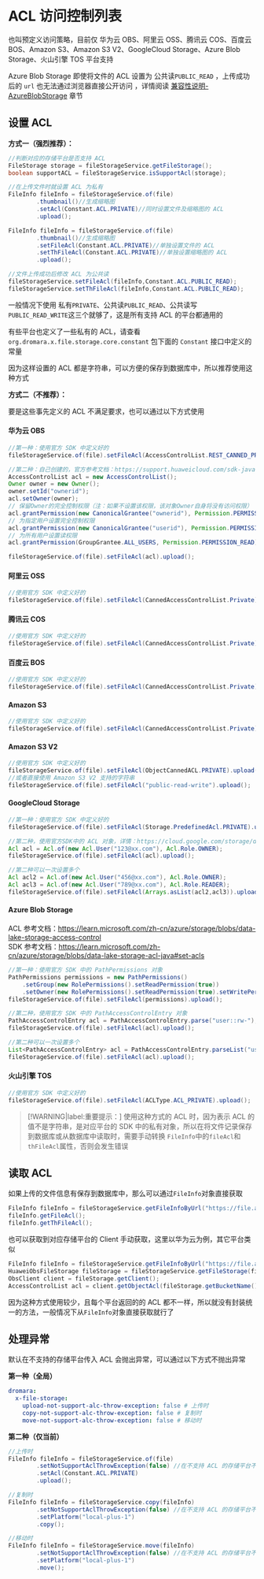 # ACL 访问控制列表

也叫预定义访问策略，目前仅 华为云 OBS、阿里云 OSS、腾讯云 COS、百度云 BOS、Amazon S3、Amazon S3 V2、GoogleCloud Storage、Azure Blob Storage、火山引擎 TOS 平台支持

Azure Blob Storage 即使将文件的 ACL 设置为 公共读`PUBLIC_READ` ，上传成功后的 `url` 也无法通过浏览器直接公开访问 ，详情阅读 [兼容性说明-AzureBlobStorage](存储平台?id=OCI_AzureBlobStorage) 章节

## 设置 ACL

**方式一（强烈推荐）：**

```java
//判断对应的存储平台是否支持 ACL
FileStorage storage = fileStorageService.getFileStorage();
boolean supportACL = fileStorageService.isSupportAcl(storage);

//在上传文件时就设置 ACL 为私有
FileInfo fileInfo = fileStorageService.of(file)
        .thumbnail()//生成缩略图
        .setAcl(Constant.ACL.PRIVATE)//同时设置文件及缩略图的 ACL
        .upload();

FileInfo fileInfo = fileStorageService.of(file)
        .thumbnail()//生成缩略图
        .setFileAcl(Constant.ACL.PRIVATE)//单独设置文件的 ACL
        .setThFileAcl(Constant.ACL.PRIVATE)//单独设置缩略图的 ACL
        .upload();

//文件上传成功后修改 ACL 为公共读
fileStorageService.setFileAcl(fileInfo,Constant.ACL.PUBLIC_READ);
fileStorageService.setThFileAcl(fileInfo,Constant.ACL.PUBLIC_READ);

```

一般情况下使用 私有`PRIVATE`、公共读`PUBLIC_READ`、公共读写`PUBLIC_READ_WRITE`这三个就够了，这是所有支持 ACL 的平台都通用的

有些平台也定义了一些私有的 ACL，请查看 `org.dromara.x.file.storage.core.constant` 包下面的 `Constant` 接口中定义的常量

因为这样设置的 ACL 都是字符串，可以方便的保存到数据库中，所以推荐使用这种方式

**方式二（不推荐）：**

要是这些事先定义的 ACL 不满足要求，也可以通过以下方式使用

<!-- tabs:start -->

#### **华为云 OBS**



```java
//第一种：使用官方 SDK 中定义好的
fileStorageService.of(file).setFileAcl(AccessControlList.REST_CANNED_PRIVATE).upload();

//第二种：自己创建的，官方参考文档：https://support.huaweicloud.com/sdk-java-devg-obs/obs_21_0802.html
AccessControlList acl = new AccessControlList();
Owner owner = new Owner();
owner.setId("ownerid");
acl.setOwner(owner);
// 保留Owner的完全控制权限（注：如果不设置该权限，该对象Owner自身将没有访问权限）
acl.grantPermission(new CanonicalGrantee("ownerid"), Permission.PERMISSION_FULL_CONTROL);
// 为指定用户设置完全控制权限
acl.grantPermission(new CanonicalGrantee("userid"), Permission.PERMISSION_FULL_CONTROL);
// 为所有用户设置读权限
acl.grantPermission(GroupGrantee.ALL_USERS, Permission.PERMISSION_READ);

fileStorageService.of(file).setFileAcl(acl).upload();
```

#### **阿里云 OSS**

```java
//使用官方 SDK 中定义好的
fileStorageService.of(file).setFileAcl(CannedAccessControlList.Private).upload();
```

#### **腾讯云 COS**

```java
//使用官方 SDK 中定义好的
fileStorageService.of(file).setFileAcl(CannedAccessControlList.Private).upload();
```

#### **百度云 BOS**

```java
//使用官方 SDK 中定义好的
fileStorageService.of(file).setFileAcl(CannedAccessControlList.Private).upload();
```

#### **Amazon S3**

```java
//使用官方 SDK 中定义好的
fileStorageService.of(file).setFileAcl(CannedAccessControlList.Private).upload();
```

#### **Amazon S3 V2**

```java
//使用官方 SDK 中定义好的
fileStorageService.of(file).setFileAcl(ObjectCannedACL.PRIVATE).upload();
//或者直接使用 Amazon S3 V2 支持的字符串
fileStorageService.of(file).setFileAcl("public-read-write").upload();
```

#### **GoogleCloud Storage**

```java
//第一种：使用官方 SDK 中定义好的
fileStorageService.of(file).setFileAcl(Storage.PredefinedAcl.PRIVATE).upload();

//第二种，使用官方SDK中的 ACL 对象，详情：https://cloud.google.com/storage/docs/access-control#About-Access-Control-Lists
Acl acl = Acl.of(new Acl.User("123@xx.com"), Acl.Role.OWNER);
fileStorageService.of(file).setFileAcl(acl).upload();

//第二种可以一次设置多个
Acl acl2 = Acl.of(new Acl.User("456@xx.com"), Acl.Role.OWNER);
Acl acl3 = Acl.of(new Acl.User("789@xx.com"), Acl.Role.READER);
fileStorageService.of(file).setFileAcl(Arrays.asList(acl2,acl3)).upload();

```

#### **Azure Blob Storage**

ACL 参考文档：https://learn.microsoft.com/zh-cn/azure/storage/blobs/data-lake-storage-access-control <br>
SDK 参考文档：https://learn.microsoft.com/zh-cn/azure/storage/blobs/data-lake-storage-acl-java#set-acls

```java
//第一种：使用官方 SDK 中的 PathPermissions 对象
PathPermissions permissions = new PathPermissions()
    .setGroup(new RolePermissions().setReadPermission(true))
    .setOwner(new RolePermissions().setReadPermission(true).setWritePermission(true));
fileStorageService.of(file).setFileAcl(permissions).upload();

//第二种，使用官方 SDK 中的 PathAccessControlEntry 对象
PathAccessControlEntry acl = PathAccessControlEntry.parse("user::rw-");
fileStorageService.of(file).setFileAcl(acl).upload();

//第二种可以一次设置多个
List<PathAccessControlEntry> acl = PathAccessControlEntry.parseList("user::rw-,group::r--,other::---");
fileStorageService.of(file).setFileAcl(acl).upload();
```

#### **火山引擎 TOS**

```java
//使用官方 SDK 中定义好的
fileStorageService.of(file).setFileAcl(ACLType.ACL_PRIVATE).upload();
```

<!-- tabs:end -->

> [!WARNING|label:重要提示：] 
> 使用这种方式的 ACL 时，因为表示 ACL 的值不是字符串，是对应平台的 SDK 中的私有对象，所以在将文件记录保存到数据库或从数据库中读取时，需要手动转换 `FileInfo`中的`fileAcl`和`thFileAcl`属性，否则会发生错误

## 读取 ACL

如果上传的文件信息有保存到数据库中，那么可以通过`FileInfo`对象直接获取

```java
FileInfo fileInfo = fileStorageService.getFileInfoByUrl("https://file.abc.com/test/a.jpg");
fileInfo.getFileAcl();
fileInfo.getThFileAcl();
```

也可以获取到对应存储平台的 Client 手动获取，这里以华为云为例，其它平台类似
```java
FileInfo fileInfo = fileStorageService.getFileInfoByUrl("https://file.abc.com/test/a.jpg");
HuaweiObsFileStorage fileStorage = fileStorageService.getFileStorage(fileInfo.getPlatform());
ObsClient client = fileStorage.getClient();
AccessControlList acl = client.getObjectAcl(fileStorage.getBucketName(),fileStorage.getFileKey(fileInfo));
```
因为这种方式使用较少，且每个平台返回的的 ACL 都不一样，所以就没有封装统一的方法，一般情况下从`FileInfo`对象直接获取就行了


## 处理异常

默认在不支持的存储平台传入 ACL 会抛出异常，可以通过以下方式不抛出异常

**第一种（全局）**
```yaml
dromara:
  x-file-storage:
    upload-not-support-alc-throw-exception: false # 上传时
    copy-not-support-alc-throw-exception: false # 复制时
    move-not-support-alc-throw-exception: false # 移动时
```

**第二种（仅当前）**
```java
//上传时
FileInfo fileInfo = fileStorageService.of(file)
        .setNotSupportAclThrowException(false) //在不支持 ACL 的存储平台不抛出异常
        .setAcl(Constant.ACL.PRIVATE)
        .upload();

//复制时
FileInfo fileInfo = fileStorageService.copy(fileInfo)
        .setNotSupportAclThrowException(false) //在不支持 ACL 的存储平台不抛出异常
        .setPlatform("local-plus-1")
        .copy();

//移动时
FileInfo fileInfo = fileStorageService.move(fileInfo)
        .setNotSupportAclThrowException(false) //在不支持 ACL 的存储平台不抛出异常
        .setPlatform("local-plus-1")
        .move();
```
